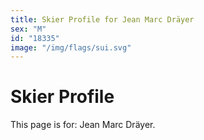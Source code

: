 ```yaml
---
title: Skier Profile for Jean Marc Dräyer
sex: "M"
id: "18335"
image: "/img/flags/sui.svg" 
---
```


# Skier Profile

This page is for: Jean Marc Dräyer.
    